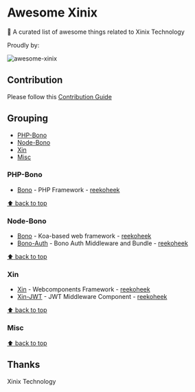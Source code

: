 # Awesome Xinix

:star2: A curated list of awesome things related to Xinix Technology

Proudly by:

![awesome-xinix](http://sagara.id/wp-content/themes/sagara-web/assets-theme/img/logo.png)

## Contribution
Please follow this [Contribution Guide](CONTRIBUTION.md)

## Grouping
+ [PHP-Bono](#php-bono)
+ [Node-Bono](#node-bono)
+ [Xin](#xin)
+ [Misc](#misc)

### PHP-Bono
- [Bono](https://github.com/xinix-technology/bono) - PHP Framework - [reekoheek](https://github.com/reekoheek)


[:arrow_up: back to top](#grouping)


### Node-Bono
- [Bono](https://github.com/xinix-technology/node-bono) - Koa-based web framework - [reekoheek](https://github.com/reekoheek)
- [Bono-Auth](https://github.com/reekoheek/node-bono-auth) - Bono Auth Middleware and Bundle - [reekoheek](https://github.com/reekoheek)


[:arrow_up: back to top](#grouping)


### Xin
- [Xin](https://github.com/xinix-technology/xin) - Webcomponents Framework - [reekoheek](https://github.com/reekoheek)
- [Xin-JWT](https://github.com/reekoheek/xin-jwt) - JWT Middleware Component - [reekoheek](https://github.com/reekoheek)



[:arrow_up: back to top](#grouping)


### Misc


[:arrow_up: back to top](#grouping)


## Thanks
Xinix Technology

